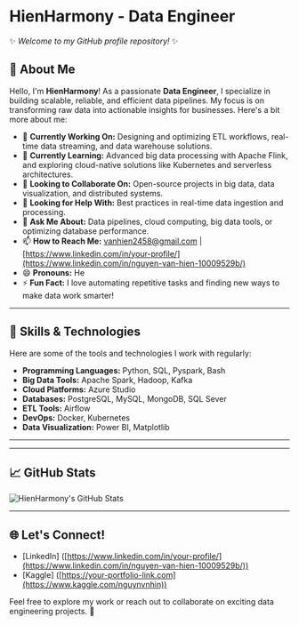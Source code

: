 # HienHarmony - Data Engineer

✨ _Welcome to my GitHub profile repository!_ ✨

## 🌟 About Me
Hello, I'm **HienHarmony**! As a passionate **Data Engineer**, I specialize in building scalable, reliable, and efficient data pipelines. My focus is on transforming raw data into actionable insights for businesses. Here's a bit more about me:

- 🔭 **Currently Working On:** Designing and optimizing ETL workflows, real-time data streaming, and data warehouse solutions.
- 🌱 **Currently Learning:** Advanced big data processing with Apache Flink, and exploring cloud-native solutions like Kubernetes and serverless architectures.
- 👯 **Looking to Collaborate On:** Open-source projects in big data, data visualization, and distributed systems.
- 🤔 **Looking for Help With:** Best practices in real-time data ingestion and processing.
- 💬 **Ask Me About:** Data pipelines, cloud computing, big data tools, or optimizing database performance.
- 📫 **How to Reach Me:** [vanhien2458@gmail.com](mailto:your-email@example.com) | [https://www.linkedin.com/in/your-profile/](https://www.linkedin.com/in/nguyen-van-hien-10009529b/)
- 😄 **Pronouns:** He
- ⚡ **Fun Fact:** I love automating repetitive tasks and finding new ways to make data work smarter!

---

## 🔧 Skills & Technologies
Here are some of the tools and technologies I work with regularly:

- **Programming Languages:** Python, SQL, Pyspark, Bash
- **Big Data Tools:** Apache Spark, Hadoop, Kafka
- **Cloud Platforms:**  Azure Studio
- **Databases:** PostgreSQL, MySQL, MongoDB, SQL Sever
- **ETL Tools:** Airflow
- **DevOps:** Docker, Kubernetes
- **Data Visualization:**  Power BI, Matplotlib

---

---

## 📈 GitHub Stats

![HienHarmony's GitHub Stats](https://github-readme-stats.vercel.app/api?username=HienHarmony&show_icons=true&theme=radical)

---

## 🌐 Let's Connect!
- [LinkedIn] ([https://www.linkedin.com/in/your-profile/](https://www.linkedin.com/in/nguyen-van-hien-10009529b/))
- [Kaggle] ([https://your-portfolio-link.com](https://www.kaggle.com/nguynvnhin))

Feel free to explore my work or reach out to collaborate on exciting data engineering projects. 🚀
